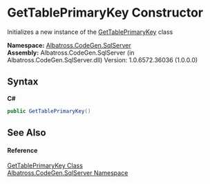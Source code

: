 # GetTablePrimaryKey Constructor 
 

Initializes a new instance of the <a href="248AC583.md">GetTablePrimaryKey</a> class

**Namespace:**&nbsp;<a href="9727DDEC.md">Albatross.CodeGen.SqlServer</a><br />**Assembly:**&nbsp;Albatross.CodeGen.SqlServer (in Albatross.CodeGen.SqlServer.dll) Version: 1.0.6572.36036 (1.0.0.0)

## Syntax

**C#**<br />
``` C#
public GetTablePrimaryKey()
```


## See Also


#### Reference
<a href="248AC583.md">GetTablePrimaryKey Class</a><br /><a href="9727DDEC.md">Albatross.CodeGen.SqlServer Namespace</a><br />